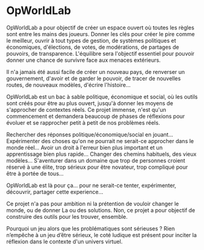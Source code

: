 OpWorldLab
==========

OpWorldLab a pour objectif de créer un espace ouvert où toutes les règles sont entre les mains des joueurs. Donner les clés pour créer le pire comme le meilleur, ouvrir à tout types de gestion, de systèmes politiques et économiques, d'élections, de votes, de modérations, de partages de pouvoirs, de transparence. L'équilibre sera l'objectif essentiel pour pouvoir donner une chance de survivre face aux menaces extérieurs. 

Il n'a jamais été aussi facile de créer un nouveau pays, de renverser un gouvernement, d'avoir et de garder le pouvoir, de tracer de nouvelles routes, de nouveaux modèles, d'écrire l'histoire... 

OpWorldLab est un bac à sable politique, économique et social, où les outils sont créés pour être au plus ouvert, jusqu'à donner les moyens de s'approcher de contextes réels. Ce projet immense, n'est qu'un commencement et demandera beaucoup de phases de réflexions pour évoluer et se rapprocher petit à petit de nos problèmes réels. 

Rechercher des réponses politique/économique/social en jouant... Expérimenter des choses qu'on ne pourrait ne serait-ce approcher dans le monde réel... Avoir un droit à l'erreur bien plus important et un apprentissage bien plus rapide... Changer des chemins habituels, des vieux modèles... S'aventurer dans un domaine que trop de personnes croient réservé à une élite, trop sérieux pour être novateur, trop compliqué pour être à portée de tous... 

OpWorldLab est là pour ça... pour ne serait-ce tenter, expérimenter, découvrir, partager cette experience... 

Ce projet n'a pas pour ambition ni la prétention de vouloir changer le monde, ou de donner La ou des solutions. Non, ce projet a pour objectif de construire des outils pour les trouver, ensemble. 

Pourquoi un jeu alors que les problématiques sont sérieuses ? Rien n’empêche à un jeu d’être sérieux, le coté ludique est présent pour inciter la réflexion dans le contexte d'un univers virtuel.